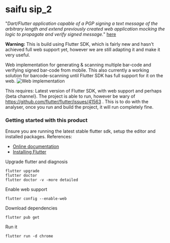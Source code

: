 # saifu sip_2
"*Dart/Flutter application capable of a PGP signing a text message of the arbitrary length and extend previously created web application mocking the logic to propagate and verify signed message.*" [here](https://github.com/KiraCore/docs/blob/master/spec/kira-signer/sip_2.md) 

**Warning:** This is build using Flutter SDK, which is fairly new and hasn't achieved full web support yet, however we are still adapting it and make it very useful.

Web implementation for generating & scanning multiple bar-code and verifying signed bar-code from mobile.  This also currently a working solution for barcode-scanning until Flutter SDK has full support for it on the web. 
![Web implementation](https://imgur.com/qGuwXsP.png)

This requires:
Latest version of Flutter SDK, with web support and perhaps {beta channel}. The project is able to run, however be wary of https://github.com/flutter/flutter/issues/41563 . 
This is to do with the analyser, once you run and build the project, it will run completely fine. 

### Getting started with this product

Ensure you are running the latest stable flutter sdk, setup the editor and installed packages. References:

-   [Online documentation](https://flutter.dev/docs)
-   [Installing Flutter](https://flutter.dev/docs)

Upgrade flutter and diagnosis

```
flutter upgrade
flutter doctor
flutter doctor -v -more detailed

```

Enable web support

```
flutter config --enable-web

```

Download dependencies

```
flutter pub get

```

 Run it

    flutter run -d chrome

